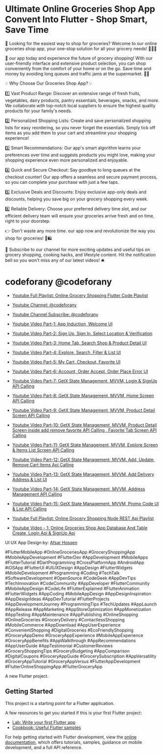 # Ultimate Online Groceries Shop App Convent Into Flutter - Shop Smart, Save Time

🛒 Looking for the easiest way to shop for groceries? Welcome to our online groceries shop app, your one-stop solution for all your grocery needs! 🍎🥦🥕

📱 our app today and experience the future of grocery shopping! With our user-friendly interface and extensive product selection, you can shop conveniently from the comfort of your home or on the go. Save time and money by avoiding long queues and traffic jams at the supermarket. 🚗💨

💡 Why Choose Our Groceries Shop App? 💡

1️⃣ Vast Product Range: Discover an extensive range of fresh fruits, vegetables, dairy products, pantry essentials, beverages, snacks, and more. We collaborate with top-notch local suppliers to ensure the highest quality products for your family's needs.

2️⃣ Personalized Shopping Lists: Create and save personalized shopping lists for easy reordering, so you never forget the essentials. Simply tick off items as you add them to your cart and streamline your shopping experience!

3️⃣ Smart Recommendations: Our app's smart algorithm learns your preferences over time and suggests products you might love, making your shopping experience even more personalized and enjoyable.

4️⃣ Quick and Secure Checkout: Say goodbye to long queues at the checkout counter! Our app offers a seamless and secure payment process, so you can complete your purchase with just a few taps.

5️⃣ Exclusive Deals and Discounts: Enjoy exclusive app-only deals and discounts, helping you save big on your grocery shopping every week.

6️⃣ Reliable Delivery: Choose your preferred delivery time slot, and our efficient delivery team will ensure your groceries arrive fresh and on time, right to your doorstep.

👉 Don't waste any more time. our app now and revolutionize the way you shop for groceries! 📲🛍️

🔔 Subscribe to our channel for more exciting updates and useful tips on grocery shopping, cooking hacks, and lifestyle content. Hit the notification bell so you won't miss any of our latest videos! 🛎️

# codeforany @codeforany

- [Youtube Full Playlist: Online Grocery Shopping Flutter Code Playlist](https://www.youtube.com/playlist?list=PLzcRC7PA0xWR2TZ4f34X8Q_fvdwwRvm9I)
- [Youtube Channel: @codeforany](https://www.youtube.com/channel/UCdQTp9wRK5vAOlEQZf9PHSg)
- [Youtube Channel Subscribe: @codeforany](https://www.youtube.com/channel/UCdQTp9wRK5vAOlEQZf9PHSg?sub_confirmation=1)

- [Youtube Video Part-1: App Induction, Welcome UI](https://youtu.be/1oV3BCOmOyE)
- [Youtube Video Part-2: Sign Up, Sign In, Select Location & Verification ](https://youtu.be/0A9q0olE99w)
- [Youtube Video Part-3: Home Tab, Search Shop & Product Detail UI](https://youtu.be/kqHjP2NVttQ)
- [Youtube Video Part-4: Explore, Search, Filter & List UI ](https://youtu.be/gW33JfWXMSI)
- [Youtube Video Part-5: My Cart, Checkout, Favorite UI  ](https://youtu.be/6vQfWiz3Uwc)
- [Youtube Video Part-6: Account, Order Accept, Order Place Error UI  ](https://youtu.be/IdngLomODh4)
- [Youtube Video Part-7: GetX State Management, MVVM, Login & SignUp API Calling ](https://youtu.be/NoXzJfhX50I)
- [Youtube Video Part-8: GetX State Management, MVVM, Home Screen API Calling ](https://youtu.be/NoXzJfhX50I)
- [Youtube Video Part-9: GetX State Management, MVVM, Product Detail Screen API Calling ](https://youtu.be/IVdjFNYT42k)
- [Youtube Video Part-10: GetX State Management, MVVM, Product Detail Screen inside add remove favorite API Calling , Favorite Tab Screen API Calling ](https://youtu.be/LY4fe-P67_Y)
- [Youtube Video Part-11: GetX State Management, MVVM, Explore Screen & Items List Screen API Calling ](https://youtu.be/DiEMGp_Sn-c)
- [Youtube Video Part-12: GetX State Management, MVVM, Add, Update, Remove Cart Items Api  Calling ](https://youtu.be/Ovjo3mIIZW0)
- [Youtube Video Part-13: GetX State Management, MVVM, Add Delivery Address & List UI ](https://youtu.be/RIRNOurzFKo)
- [Youtube Video Part-14: GetX State Management, MVVM, Address Management API Calling ](https://youtu.be/hoIuJmDvCfM)
- [Youtube Video Part-15: GetX State Management, MVVM, Promo Code UI & List API Calling ](https://youtu.be/xe4CsGc_eXw)

- [Youtube Full Playlist: Online Grocery Shopping Node REST Api Playlist](https://www.youtube.com/playlist?list=PLzcRC7PA0xWQiIgIL526ZAxxVdSZMwx3l)

- [Youtube Video - 1: Online Groceries Shop App Database And Table Create, Login Api & SignUp Api ](https://youtu.be/d61iFh0mTBI)

UI UX App Design by: [Afsar Hossen](https://dribbble.com/imshuvo97)

#FlutterMobileApp #OnlineGroceriesApp #GroceryShoppingApp #MobileAppDevelopment #FlutterDev #AppDevelopment #MobileApps #FlutterTutorial #DartProgramming #CrossPlatformApp #AndroidApp #iOSApp #FlutterUI #UIUXDesign #AppDesign #FlutterWidgets #MobileDevelopment #Programming #Coding #TechTalk #SoftwareDevelopment #OpenSource #CodeGeek #AppDevTips #TechInnovation #CodeCommunity #AppDeveloper #FlutterCommunity #MobileAppDesign #CodeLife #FlutterExplained #FlutterAnimation #FlutterWidgets #AppCoding #MobileAppDesign #AppDesignInspiration #AppDesignIdeas #AppDevTutorial #FlutterProjects #AppDevelopmentJourney #ProgrammingTips #TechUpdates #AppLaunch #AppRelease #AppMarketing #AppStoreOptimization #AppMonetization #AppTesting #AppMaintenance #AppPublishing #OnlineShopping #OnlineGroceries #GroceryDelivery #ContactlessShopping #MobileCommerce #AppDownload #AppUserExperience #ConvenientShopping #DigitalGroceries #EcoFriendlyShopping #GroceryAppDemo #GroceryAppExperience #MobileAppExperience #GroceryAppBenefits #AppWalkthrough #AppRecommendations #AppUserGuide #AppTestimonial #CustomerReviews #GroceryShoppingTips #GroceryBudgeting #AppComparison #DigitalCoupons #GroceryAppGuide #GrocerySubscription #AppVersatility #GroceryAppTutorial #GroceryAppVersus #FlutterAppDevelopment #FlutterOnlineShoppingApp #FlutterGroceryApp



A new Flutter project.

## Getting Started

This project is a starting point for a Flutter application.

A few resources to get you started if this is your first Flutter project:

- [Lab: Write your first Flutter app](https://docs.flutter.dev/get-started/codelab)
- [Cookbook: Useful Flutter samples](https://docs.flutter.dev/cookbook)

For help getting started with Flutter development, view the
[online documentation](https://docs.flutter.dev/), which offers tutorials,
samples, guidance on mobile development, and a full API reference.
